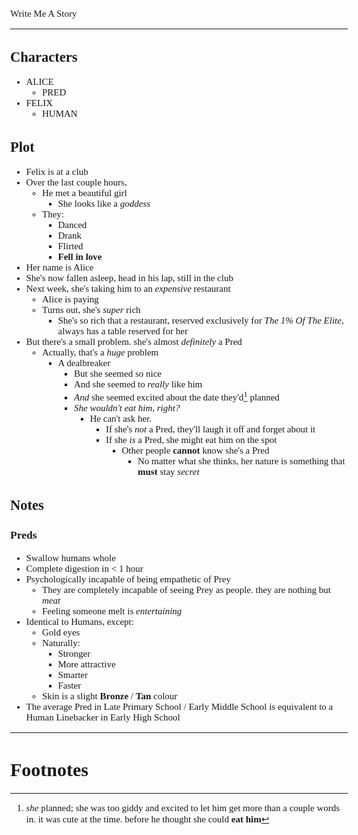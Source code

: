 <Style>
    Body {
        Font-size: 15px;
        Font-family: Verdana;
    };
</Style>

Write Me A Story
****************
Characters
----------
- ALICE
    - PRED
- FELIX
    - HUMAN

Plot
----
- Felix is at a club
- Over the last couple hours,
    - He met a beautiful girl
        - She looks like a _goddess_
    - They:
        - Danced
        - Drank
        - Flirted
        - __Fell in love__
- Her name is Alice
- She's now fallen asleep, head in his lap, still in the club
- Next week, she's taking him to an _expensive_ restaurant
    - Alice is paying
    - Turns out, she's _super_ rich
        - She's so rich that a restaurant, reserved exclusively for _The 1% Of The Elite_, always has a table reserved for her
- But there's a small problem. she's almost _definitely_ a Pred
    - Actually, that's a _huge_ problem
        - A dealbreaker
            - But she seemed so nice
            - And she seemed to _really_ like him
            - _And_ she seemed excited about the date they'd[^1] planned
            - _She wouldn't eat him, right?_
                - He can't ask her.
                    - If she's _not_ a Pred, they'll laugh it off and forget about it
                    - If she _is_ a Pred, she might eat him on the spot
                        - Other people __cannot__ know she's a Pred
                            - No matter what she thinks, her nature is something that __must__ stay _secret_

Notes
-----
### Preds
- Swallow humans whole
- Complete digestion in < 1 hour
- Psychologically incapable of being empathetic of Prey
    - They are completely incapable of seeing Prey as people. they are nothing but _meat_
    - Feeling someone melt is _entertaining_
- Identical to Humans, except:
    - Gold eyes
    - Naturally:
        - Stronger
        - More attractive
        - Smarter
        - Faster
    - Skin is a slight __Bronze__ / __Tan__ colour
- The average Pred in Late Primary School / Early Middle School is equivalent to a Human Linebacker in Early High School
***
# Footnotes
[^1]: _she_ planned; she was too giddy and excited to let him get more than a couple words in. it was cute at the time. before he thought she could __eat him__
